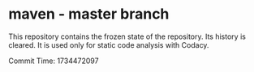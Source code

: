 # maven - master branch

This repository contains the frozen state of the repository.
Its history is cleared. It is used only for static code
analysis with Codacy.

Commit Time: 1734472097